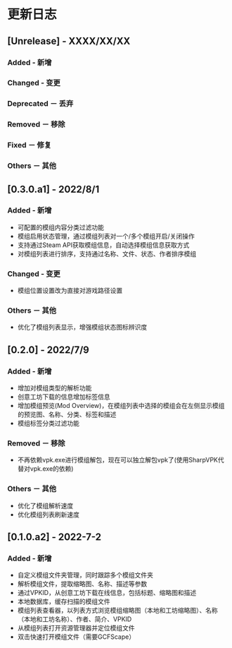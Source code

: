 # 更新日志

## [Unrelease] - XXXX/XX/XX
### Added - 新增
### Changed - 变更
### Deprecated － 丢弃
### Removed － 移除
### Fixed － 修复
### Others － 其他

## [0.3.0.a1] - 2022/8/1
### Added - 新增
* 可配置的模组内容分类过滤功能
* 模组启用状态管理，通过模组列表对一个/多个模组开启/关闭操作
* 支持通过Steam API获取模组信息，自动选择模组信息获取方式
* 对模组列表进行排序，支持通过名称、文件、状态、作者排序模组
### Changed - 变更
* 模组位置设置改为直接对游戏路径设置
### Others － 其他
* 优化了模组列表显示，增强模组状态图标辨识度

## [0.2.0] - 2022/7/9
### Added - 新增
* 增加对模组类型的解析功能
* 创意工坊下载的信息增加标签信息
* 增加模组预览(Mod Overview)，在模组列表中选择的模组会在左侧显示模组的预览图、名称、分类、标签和描述
* 模组标签分类过滤功能

### Removed － 移除
* 不再依赖vpk.exe进行模组解包，现在可以独立解包vpk了(使用SharpVPK代替对vpk.exe的依赖)

### Others － 其他
* 优化了模组解析速度
* 优化模组列表刷新速度

## [0.1.0.a2] - 2022-7-2
### Added - 新增
* 自定义模组文件夹管理，同时跟踪多个模组文件夹
* 解析模组文件，提取缩略图、名称、描述等参数
* 通过VPKID，从创意工坊下载在线信息，包括标题、缩略图和描述
* 本地数据库，缓存扫描的模组文件
* 模组列表查看器，以列表方式浏览模组缩略图（本地和工坊缩略图）、名称（本地和工坊名称）、作者、简介、VPKID
* 从模组列表打开资源管理器并定位模组文件
* 双击快速打开模组文件（需要GCFScape）